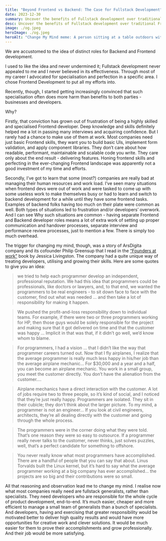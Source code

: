 ```yaml
---
title: "Beyond Frontend vs Backend: The Case for Fullstack Development"
date: 2023-12-30
summary: Uncover the benefits of Fullstack development over traditional Frontend/Backend specialization. This article delves into why a unified approach leads to better outcomes in web development.
desc: Uncover the benefits of Fullstack development over traditional Frontend/Backend specialization. This article delves into why a unified approach leads to better outcomes in web development.
image: ./og.jpeg
heroImage: ./og.jpeg
heroAlt: "Change My Mind meme: A person sitting at a table outdoors with a sign in front of them that reads 'Fullstack > Frontend/Backend"
---
```


We are accustomed to the idea of distinct roles for Backend and Frontend development.

I used to like the idea and never undermined it; Fullstack development never appealed to me and I never believed in its effectiveness. Through most of my career I advocated for specialisation and perfection in a specific area. I chose Frontend Development to put all my efforts into.

Recently, though, I started getting increasingly convinced that such specialisation often does more harm than benefits to both parties - businesses and developers.

Why?

Firstly, that conviction has grown out of frustration of being a highly skilled and specialised Frontend developer. Deep knowledge and skills definitely helped me a lot in passing many interviews and acquiring confidence. But I rarely had a chance to make use of them at work. Most companies need just basic Frontend skills, they want you to build basic UIs, implement form validation, and apply component libraries. They don’t care about how readable, performant, maintainable and scalable code you write. They care only about the end result - delivering features. Honing frontend skills and perfecting in the ever-changing Frontend landscape was apparently not a good investment of my time and efforts.

Secondly, I’ve got to learn that some (most?) companies are really bad at managing their human resources and work load. I’ve seen many situations when frontend devs were out of work and were tasked to come up with some useless work to make themselves busy or had to learn and switch to backend development for a while until they have some frontend tasks. Examples of backend folks having too much on their plate were common as well. Both types of situations led to frustration and/or developers’ overwork. And I can see Why such situations are common - having separate Frontend and Backend developer roles means a lot of extra work of setting up proper communication and handover processes, separate interview and performance review processes, just to mention a few. There is simply too much overhead.

The trigger for changing my mind, though, was a story of ArsDigita company and its cofounder Philip Greensup that I read in the [“Founders at work”](http://www.foundersatwork.com/) book by Jessica Livingston. The company had a quite unique way of treating developers, utilising and growing their skills. Here are some quotes to give you an idea:

> we tried to help each programmer develop an independent, professional reputation. We had this idea that programmers could be professionals, like doctors or lawyers, and, to that end, we wanted the programmers to be real engineers - to sit down face to face with the customer, find out what was needed … and then take a lot of responsibility for making it happen.

> We pushed the profit-and-loss responsibility down to individual teams. For example, if there were two or three programmers working for HP, then those guys would be solely responsible for the project and making sure that it got delivered on time and that the customer was happy … Implicit in that was that, if it didn’t go well, we’d know whom to blame.

> For programmers, I had a vision … that I didn’t like the way that programmer careers turned out. Now that I fly airplanes, I realize that the average programmer is really much less happy in his/her job than the average airplane mechanic… For $30,000 and a year and a half, you can become an airplane mechanic. You work in a small group, you meet the customer directly. You don’t have the alienation from the customer….

> Airplane mechanics have a direct interaction with the customer. A lot of jobs require two to three people, so it’s kind of social, and I noticed that they’re just really happy. Programmers are isolated. They sit in their cubicle; they don’t think about the larger picture. To my mind, a programmer is not an engineer… If you look at civil engineers, architects, they’re all dealing directly with the customer and going through the whole process.

> The programmers were in the corner doing what they were told. That’s one reason they were so easy to outsource. If a programmer really never talks to the customer, never thinks, just solves puzzles, well, that’s a perfect candidate for something to offshore.

> You never really know what most programmers have accomplished. There are a handful of people that you can say that about. Linus Torvalds built the Linux kernel, but it’s hard to say what the average programmer working at a big company has ever accomplished… the projects are so big and their contributions were so small.

All that reasoning and observation lead me to change my mind. I realise now what most companies really need are fullstack generalists, rather than specialists. They need developers who are responsible for the whole cycle of product development, end-to-end. It’s much easier, cheaper and more efficient to manage a small team of generalists than a bunch of specialists. And developers, having and exercising that greater responsibility would be motivated better to deliver high quality results and would have more opportunities for creative work and clever solutions. It would be much easier for them to prove their accomplishments and grow professionally. And their job would be more satisfying.
